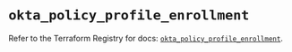 # `okta_policy_profile_enrollment`

Refer to the Terraform Registry for docs: [`okta_policy_profile_enrollment`](https://registry.terraform.io/providers/okta/okta/4.8.0/docs/resources/policy_profile_enrollment).
